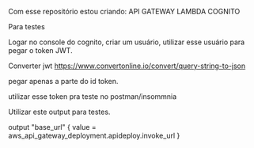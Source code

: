 Com esse repositório estou criando:
API GATEWAY
LAMBDA
COGNITO


Para testes

Logar no console do cognito, criar um usuário, utilizar esse usuário para pegar o token JWT.

Converter jwt
https://www.convertonline.io/convert/query-string-to-json

pegar apenas a parte do id token.


utilizar esse token pra teste no  postman/insommnia

Utilizar este output para testes.


output "base_url" {
  value = aws_api_gateway_deployment.apideploy.invoke_url
}